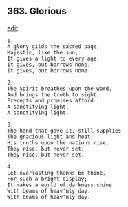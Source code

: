 
## 363.  Glorious
[edit](https://docs.google.com/document/d/1PyQV2g_yqiQd3i4UptQPdPcKpDshgor3/edit?mode=html)



    1.
    A glory gilds the sacred page,
    Majestic, like the sun;
    It gives a light to every age,
    It gives, but borrows none.
    It gives, but borrows none.

    2.
    The Spirit breathes upon the word,
    And brings the truth to sight;
    Precepts and promises afford
    A sanctifying light.
    A sanctifying light.

    3.
    The hand that gave it, still supplies
    The gracious light and heat;
    His truths upon the nations rise,
    They rise, but never set.
    They rise, but never set.

    4.
    Let everlasting thanks be thine,
    For such a bright display;
    It makes a world of darkness shine
    With beams of heav'nly day.
    With beams of heav'nly day.
